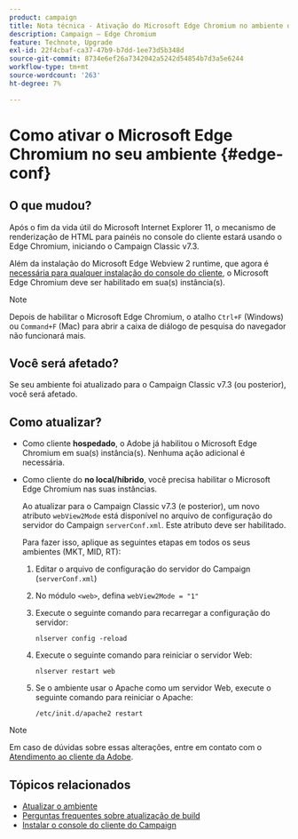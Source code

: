 ```yaml
---
product: campaign
title: Nota técnica - Ativação do Microsoft Edge Chromium no ambiente do Campaign
description: Campaign — Edge Chromium
feature: Technote, Upgrade
exl-id: 22f4cbaf-ca37-47b9-b7dd-1ee73d5b348d
source-git-commit: 8734e6ef26a7342042a5242d54854b7d3a5e6244
workflow-type: tm+mt
source-wordcount: '263'
ht-degree: 7%

---
```


# Como ativar o Microsoft Edge Chromium no seu ambiente {#edge-conf}

## O que mudou?

Após o fim da vida útil do Microsoft Internet Explorer 11, o mecanismo de renderização de HTML para painéis no console do cliente estará usando o Edge Chromium, iniciando o Campaign Classic v7.3.

Além da instalação do Microsoft Edge Webview 2 runtime, que agora é [necessária para qualquer instalação do console do cliente](../../installation/using/installing-the-client-console.md#webview), o Microsoft Edge Chromium deve ser habilitado em sua(s) instância(s).

>[!NOTE]
>
>Depois de habilitar o Microsoft Edge Chromium, o atalho `Ctrl+F` (Windows) ou `Command+F` (Mac) para abrir a caixa de diálogo de pesquisa do navegador não funcionará mais.

## Você será afetado?

Se seu ambiente foi atualizado para o Campaign Classic v7.3 (ou posterior), você será afetado.

## Como atualizar?

* Como cliente **hospedado**, o Adobe já habilitou o Microsoft Edge Chromium em sua(s) instância(s). Nenhuma ação adicional é necessária.

* Como cliente do **no local/híbrido**, você precisa habilitar o Microsoft Edge Chromium nas suas instâncias.

  Ao atualizar para o Campaign Classic v7.3 (e posterior), um novo atributo `webView2Mode` está disponível no arquivo de configuração do servidor do Campaign `serverConf.xml`. Este atributo deve ser habilitado.

  Para fazer isso, aplique as seguintes etapas em todos os seus ambientes (MKT, MID, RT):

   1. Editar o arquivo de configuração do servidor do Campaign (`serverConf.xml`)
   1. No módulo `<web>`, defina `webView2Mode = "1"`
   1. Execute o seguinte comando para recarregar a configuração do servidor:

      ```
      nlserver config -reload
      ```

   1. Execute o seguinte comando para reiniciar o servidor Web:

      ```
      nlserver restart web
      ```

   1. Se o ambiente usar o Apache como um servidor Web, execute o seguinte comando para reiniciar o Apache:

      ```
      /etc/init.d/apache2 restart
      ```


>[!NOTE]
>
>Em caso de dúvidas sobre essas alterações, entre em contato com o [Atendimento ao cliente da Adobe](https://helpx.adobe.com/br/enterprise/admin-guide.html/enterprise/using/support-for-experience-cloud.ug.html).
>

## Tópicos relacionados

* [Atualizar o ambiente](../../production/using/build-upgrade.md)
* [Perguntas frequentes sobre atualização de build](../../platform/using/faq-build-upgrade.md)
* [Instalar o console do cliente do Campaign](../../installation/using/installing-the-client-console.md)
